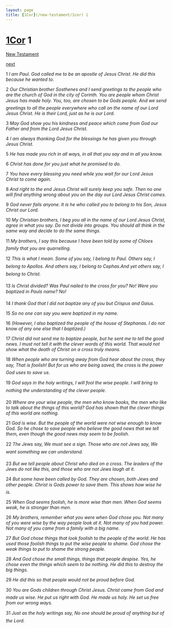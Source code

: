 ```yaml
---
layout: page
title: [1Cor](/new-testament/1cor) 1
---
```


# [1Cor](/new-testament/1cor) 1

[New Testament](/new-testament)


[next](/new-testament/1cor/1cor-2.html)

1 _I am Paul. God called me to be an apostle of Jesus Christ. He did this because he wanted to._

2 _Our Christian brother Sosthenes and I send greetings to the people who are the church of God in the city of Corinth. You are people whom Christ Jesus has made holy. You, too,  are chosen to be Gods people. And we send greetings to all the people everywhere who call on the name of our Lord Jesus Christ. He is their Lord, just as he is our Lord._

3 _May God show you his kindness and peace which come from God our Father and from the Lord Jesus Christ._

4 _I am always thanking God for the blessings he has given you through Jesus Christ._

5 _He has made you rich in all ways, in all that you say and in all you know._

6 _Christ has done for you just what he promised to do._

7 _You have every blessing you need while you wait for our Lord Jesus Christ to come again._

8 _And right to the end Jesus Christ will surely keep you safe. Then no one will find anything wrong about you on the day our Lord Jesus Christ comes._

9 _God never fails anyone. It is he who called you to belong to his Son, Jesus Christ our Lord._

10 _My Christian brothers, I beg you all in the name of our Lord Jesus Christ, agree in what you say. Do not divide into groups. You should all think in the same way and decide to do the same things._

11 _My brothers, I say this because I have been told by some of Chloes family that you are quarrelling._

12 _This is what I mean. Some of you say, I belong to Paul. Others say, I belong to Apollos. And others say, I belong to Cephas.And yet others say, I belong to Christ._

13 _Is Christ divided? Was Paul nailed to the cross for you? No! Were you baptized in Pauls name? No!_

14 _I thank God that I did not baptize any of you but Crispus and Gaius._

15 _So no one can say you were baptized in my name._

16 _(However, I also baptized the people of the house of Stephanas. I do not know of any one else that I baptized.)_

17 _Christ did not send me to baptize people, but he sent me to tell the good news. I must not tell it with the clever words of this world. That would not show what the death of Christ on a cross truly means._

18 _When people who are turning away from God hear about the cross, they say, That is foolish! But for us who are being saved, the cross is the power God uses to save us._

19 _God says in the holy writings, I will fool the wise people. I will bring to nothing the understanding of the clever people._

20 _Where are your wise people, the men who know books, the men who like to talk about the things of this world? God has shown that the clever things of this world are nothing._

21 _God is wise. But the people of the world were not wise enough to know God. So he chose to save people who believe the good news that we tell them, even though the good news may seem to be foolish._

22 _The Jews say, We must see a sign. Those who are not Jews say, We want something we can understand._

23 _But we tell people about Christ who died on a cross. The leaders of the Jews do not like this, and those who are not Jews laugh at it._

24 _But some have been called by God. They are chosen, both Jews and other people. Christ is Gods power to save them. This shows how wise he is._

25 _When God seems foolish, he is more wise than men. When God seems weak, he is stronger than men._

26 _My brothers, remember what you were when God chose you. Not many of you were wise by the way people look at it. Not many of you had power. Not many of you came from a family with a big name._

27 _But God chose things that look foolish to the people of the world. He has used those foolish things to put the wise people to shame. God chose the weak things to put to shame the strong people._

28 _And God chose the small things, things that people despise. Yes, he chose even the things which seem to be nothing. He did this to destroy the big things._

29 _He did this so that people would not be proud before God._

30 _You are Gods children through Christ Jesus. Christ came from God and made us wise.  He put us right with God. He made us holy. He set us free from our wrong ways._

31 _Just as the holy writings say, No one should be proud of anything but of the Lord._

